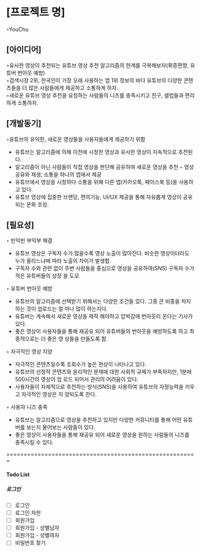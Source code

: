# [프로젝트 명]

◦YouChu

## [아이디어]

◦유사한 영상이 추천되는 유튜브 영상 추천 알고리즘의 한계를 극복해보자(확증편향, 유튜버 번아웃 예방)<br>
◦검색시장 2위, 한국인이 가장 오래 사용하는 앱 1위 정보의 바다 유튜브의 다양한 콘텐츠들을 더 많은 사람들에게 제공하고 소통하게 하자.<br>
◦새로운 유튜브 영상 추천을 요청하는 사람들의 니즈를 충족시키고 친구, 셀럽들과 편리하게 소통하자.<br>

## [개발동기]

◦유튜브의 유익한, 새로운 영상들을 사용자들에게 제공하기 위함

- 유튜브는 알고리즘에 의해 이전에 시청한 영상과 유사한 영상이 지속적으로 추천된다.
- 알고리즘이 아닌 사람들이 직접 영상을 판단해 공유하여 새로운 영상을 추천
  ◦ 영상 공유와 재생, 소통을 하나의 앱에서 제공
- 유튜브에서 영상을 시청하다 소통을 위해 다른 앱(카카오톡, 페이스북 등)을 사용하고 있다.
- 유튜브 영상에 집중한 브랜딩, 편의기능, UI/UX 제공을 통해 자유롭게 영상이 공유되는 문화 조성.

## [필요성]

◦ 빈익빈 부익부 해결

- 유튜브 영상은 구독자 수가 많을수록 영상 노출이 많아진다. 비슷한 영상이더라도 누가 올리느냐에 따라
  노출의 차이가 발생함.
- 구독자 수와 관련 없이 주변 사람들을 중심으로 영상을 공유하여(SNS) 구독자 수가 적은 유튜버들의 성장
  을 도모

◦ 유튜버 번아웃 예방

- 유튜브의 알고리즘에 선택받기 위해서는 다양한 조건들 있다. 그중 큰 비중을 차지하는 것이 업로드는 얼
  마나 많이 하는지다.
- 유튜버는 계속해서 새로운 영상을 제작 해야하고 압박감에 번아웃이 온다는 기사가 있다.
- 좋은 영상이 사용자들을 통해 재공유 되어 유튜버들의 번아웃을 예방하도록 하고 최종적으로는 더 좋은 영
  상들을 만들도록 함.

◦ 자극적인 영상 지양

- 자극적인 콘텐츠일수록 조회수가 높은 현상이 나타나고 있다.
- 유튜브의 선정적 콘텐츠와 윤리적인 문제에 대한 사회적 규제가 부족하지만, 1분에 500시간의 영상이 업
  로드 되어서 관리의 어려움이 있다.
- 사용자들이 자체적으로 추천하는 방식(SNS)을 사용하여 유튜브의 자정능력을 키우고 자극적인 영상은 지
  양되도록 한다.

◦ 사용자 니즈 충족

- 유튜브는 알고리즘으로 영상을 추천하고 있지만 다양한 커뮤니티를 통해 어떤 유튜버를 보는지 물어보는
  사람들이 있다.
- 좋은 영상이 사용자들을 통해 재공유 되어 새로운 영상을 원하는 사람들의 니즈를 충족시킬 수 있다.

=======================================================

#### Todo List

##### 로그인

- [ ] 로그인
- [ ] 로그인 자판
- [ ] 회원가입
- [ ] 회원가입 - 성별남자
- [ ] 회원가입 - 성별여자
- [ ] 비밀번호 찾기

